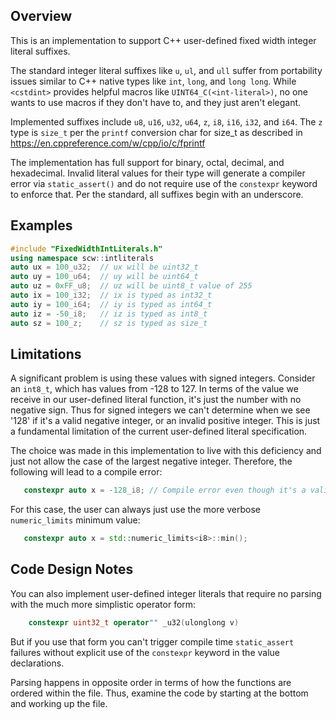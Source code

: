 Overview
--------
This is an implementation to support C++ user-defined fixed width integer literal 
suffixes.

The standard integer literal suffixes like `u`, `ul`, and `ull` suffer from
portability issues similar to C++ native types like `int`, `long`, and `long long`.
While `<cstdint>` provides helpful macros like `UINT64_C(<int-literal>)`, no one
wants to use macros if they don't have to, and they just aren't elegant.

Implemented suffixes include `u8`, `u16`, `u32`, `u64`, `z`, `i8`, `i16`, `i32`, and `i64`.
The `z` type is `size_t` per the `printf` conversion char for size_t as described in
https://en.cppreference.com/w/cpp/io/c/fprintf

The implementation has full support for binary, octal, decimal, and hexadecimal.
Invalid literal values for their type will generate a compiler error via `static_assert()`
and do not require use of the `constexpr` keyword to enforce that. Per the standard,
all suffixes begin with an underscore.

Examples
--------
```cpp
#include "FixedWidthIntLiterals.h"
using namespace scw::intliterals
auto ux = 100_u32;  // ux will be uint32_t
auto uy = 100_u64;  // uy will be uint64_t
auto uz = 0xFF_u8;  // uz will be uint8_t value of 255
auto ix = 100_i32;  // ix is typed as int32_t
auto iy = 100_i64;  // iy is typed as int64_t
auto iz = -50_i8;   // iz is typed as int8_t
auto sz = 100_z;    // sz is typed as size_t
```

Limitations
-----------
A significant problem is using these values with signed integers. Consider an `int8_t`, which has
values from -128 to 127. In terms of the value we receive in our user-defined literal
function, it's just the number with no negative sign. Thus for signed integers we can't
determine when we see '128' if it's a valid negative integer, or an invalid positive
integer. This is just a fundamental limitation of the current user-defined literal 
specification.

The choice was made in this implementation to live with this deficiency and just not allow 
the case of the largest negative integer. Therefore, the following will lead to a compile 
error:
```cpp
   constexpr auto x = -128_i8; // Compile error even though it's a valid literal
```

For this case, the user can always just use the more verbose `numeric_limits` minimum value: 
```cpp
   constexpr auto x = std::numeric_limits<i8>::min();
```

Code Design Notes
-----------------
You can also implement user-defined integer literals that require no parsing with the much 
more simplistic operator form: 
```cpp
    constexpr uint32_t operator"" _u32(ulonglong v)
```
But if you use that form you can't trigger compile time `static_assert` failures without 
explicit use of the `constexpr` keyword in the value declarations. 

Parsing happens in opposite order in terms of how the functions are ordered within
the file. Thus, examine the code by starting at the bottom and working up the file.

